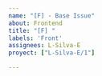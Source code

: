 ```yaml
---
name: "[F] - Base Issue"
about: Frontend
title: "[F] "
labels: 'Front'
assignees: L-Silva-E
proyect: ["L-Silva-E/1"]

---
```



